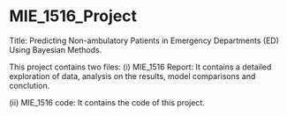 # MIE_1516_Project
Title: Predicting Non-ambulatory Patients in Emergency Departments (ED) Using Bayesian Methods.

This project contains two files:
(i) MIE_1516 Report: It contains a detailed exploration of data, analysis on the results, model comparisons and conclution.

(ii) MIE_1516 code: It contains the code of this project.
